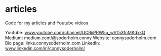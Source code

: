 # articles
Code for my articles and Youtube videos

Youtube: www.youtube.com/channel/UCRiiPRW5a_wV1531nMKdxkQ
Medium: medium.com/@soderholm.conny
Website: connysoderholm.com
Bio page: links.connysoderholm.com
LinkedIn: www.linkedin.com/in/connysoderholm/


